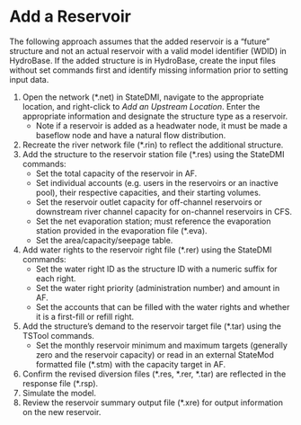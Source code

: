 # Add a Reservoir #

The following approach assumes that the added reservoir is a “future” structure and not an actual reservoir with a 
valid model identifier (WDID) in HydroBase. If the added structure is in HydroBase, create the input files without 
set commands first and identify missing information prior to setting input data.

1.	Open the network (\*.net) in StateDMI, navigate to the appropriate location, and right-click to *Add an Upstream Location*. 
Enter the appropriate information and designate the structure type as a reservoir.
	* Note if a reservoir is added as a headwater node, it must be made a baseflow node and have a natural flow distribution.
2.	Recreate the river network file (\*.rin) to reflect the additional structure.
3.	Add the structure to the reservoir station file (\*.res) using the StateDMI commands:
	* Set the total capacity of the reservoir in AF.
	* Set individual accounts (e.g. users in the reservoirs or an inactive pool), their respective capacities, and their 
starting volumes.
	* Set the reservoir outlet capacity for off-channel reservoirs or downstream river channel capacity for on-channel 
reservoirs in CFS.
	* Set the net evaporation station; must reference the evaporation station provided in the evaporation file (*.eva).
	* Set the area/capacity/seepage table.
4.	Add water rights to the reservoir right file (\*.rer) using the StateDMI commands:
	* Set the water right ID as the structure ID with a numeric suffix for each right.
	* Set the water right priority (administration number) and amount in AF.
	* Set the accounts that can be filled with the water rights and whether it is a first-fill or refill right.
5.	Add the structure’s demand to the reservoir target file (\*.tar) using the TSTool commands.
	* Set the monthly reservoir minimum and maximum targets (generally zero and the reservoir capacity) or read in an 
external StateMod formatted file (\*.stm) with the capacity target in AF.
6.	Confirm the revised diversion files (\*.res, \*.rer, \*.tar) are reflected in the response file (\*.rsp).
7.	Simulate the model.
8.	Review the reservoir summary output file (\*.xre) for output information on the new reservoir.

